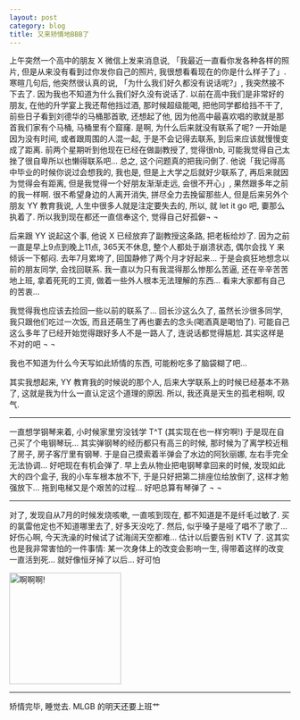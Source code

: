 ```yaml
---
layout: post
category: blog
title: 又来矫情地BBB了
---
```

上午突然一个高中的朋友 X 微信上发来消息说, 「我最近一直看你发各种各样的照片, 但是从来没有看到过你发你自己的照片, 我很想看看现在的你是什么样子了」. 寒暄几句后, 他突然很认真的说, 「为什么我们好久都没有说话呢?」, 我突然接不下去了. 因为我也不知道为什么我们好久没有说话了. 以前在高中我们是非常好的朋友, 在他的升学宴上我还帮他挡过酒, 那时候超级能喝, 把他同学都给挡不干了, 前些日子看到刘德华的马桶那首歌, 还想起了他, 因为他高中最喜欢唱的歌就是那首我们家有个马桶, 马桶里有个窟窿. 是啊, 为什么后来就没有联系了呢? 一开始是因为没有时间, 或者跟周围的人混一起, 于是不会记得去联系, 到后来应该就慢慢变成了距离. 前两个星期听到他现在已经在做副教授了, 觉得很nb, 可能我觉得自己太挫了很自卑所以也懒得联系吧... 总之, 这个问题真的把我问倒了. 他说「我记得高中毕业的时候你说过会想我的, 我也是, 但是上大学之后就好少联系了, 再后来就因为觉得会有距离, 但是我觉得一个好朋友渐渐走远, 会很不开心」, 果然跟多年之前的我一样啊. 很不希望身边的人离开消失, 拼尽全力去挽留那些人, 但是后来另外个朋友 YY 教育我说, 人生中很多人就是注定要失去的, 所以, 就 let it go 吧, 嫑那么执着了. 所以我到现在都还一直信奉这个, 觉得自己好孤僻¬ ¬

后来跟 YY 说起这个事, 他说 X 已经放弃了副教授这条路, 把老板给炒了. 因为之前一直是早上9点到晚上11点, 365天不休息, 整个人都处于崩溃状态, 偶尔会找 Y 来倾诉一下郁闷. 去年7月累垮了, 回国静修了两个月才好起来... 于是会疯狂地想念以前的朋友同学, 会找回联系. 我一直以为只有我混得那么惨那么苦逼, 还在辛辛苦苦地上班, 拿着死死的工资, 做着一些外人根本无法理解的东西... 看来大家都有自己的苦衷... 

我觉得我也应该去捡回一些以前的联系了... 回长沙这么久了, 虽然长沙很多同学, 我只跟他们吃过一次饭, 而且还萌生了再也嫑去的念头(喝酒真是喝怕了). 可能自己这么多年了已经开始觉得跟好多人不是一路人了, 连说话都觉得尴尬. 其实这样是不对的吧 ¬ ¬

我也不知道为什么今天写如此矫情的东西, 可能粉吃多了脑袋糊了吧... 

其实我想起来, YY 教育我的时候说的那个人, 后来大学联系上的时候已经基本不熟了, 这就是我为什么一直认定这个道理的原因. 所以, 我还真是天生的孤老相啊, 叹气.

---

一直想学钢琴来着, 小时候家里穷没钱学 T^T (其实现在也一样穷啊!) 于是现在自己买了个电钢琴玩... 其实弹钢琴的经历都只有高三的时候, 那时候为了离学校近租了房子, 房子客厅里有钢琴. 于是自己摸索着半弹会了水边的阿狄丽娜, 左右手完全无法协调... 好吧现在有机会弹了. 早上去从物业把电钢琴拿回来的时候, 发现如此大的四个盒子, 我的小车车根本放不下, 于是只好把第二排座位给放倒了, 这样才勉强放下... 拖到电梯又是个艰苦的过程... 好吧总算有琴弹了 ¬ ¬

---

对了, 发现自从7月的时候发烧咳嗽, 一直咳到现在, 都不知道是不是纤毛过敏了. 买的氯雷他定也不知道哪里去了, 好多天没吃了. 然后, 似乎嗓子是哑了唱不了歌了... 好伤心啊, 今天洗澡的时候试了试海阔天空都难... 估计以后要告别 KTV 了. 这其实也是我非常害怕的一件事情: 某一次身体上的改变会影响一生, 得带着这样的改变一直活到死... 就好像恒牙掉了以后... 好可怕

<img src="http://muroq.qiniudn.com/emotion-%E6%88%91%E4%B8%8D%E8%A6%81%E5%90%AC.jpg" alt="啊啊啊!" style="width:200px;" class="center"/>

---

矫情完毕, 睡觉去. MLGB 的明天还要上班艹